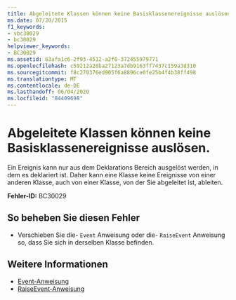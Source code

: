```yaml
---
title: Abgeleitete Klassen können keine Basisklassenereignisse auslösen.
ms.date: 07/20/2015
f1_keywords:
- vbc30029
- bc30029
helpviewer_keywords:
- BC30029
ms.assetid: 63afa1c6-2f93-4512-a2f0-372455979771
ms.openlocfilehash: c59212a28ba27123a7db9163ff7437c159a3d310
ms.sourcegitcommit: f8c270376ed905f6a8896ce0fe25b4f4b38ff498
ms.translationtype: MT
ms.contentlocale: de-DE
ms.lasthandoff: 06/04/2020
ms.locfileid: "84409698"
---
```

# <a name="derived-classes-cannot-raise-base-class-events"></a>Abgeleitete Klassen können keine Basisklassenereignisse auslösen.
Ein Ereignis kann nur aus dem Deklarations Bereich ausgelöst werden, in dem es deklariert ist. Daher kann eine Klasse keine Ereignisse von einer anderen Klasse, auch von einer Klasse, von der Sie abgeleitet ist, ableiten.  
  
 **Fehler-ID:** BC30029  
  
## <a name="to-correct-this-error"></a>So beheben Sie diesen Fehler  
  
- Verschieben Sie die- `Event` Anweisung oder die- `RaiseEvent` Anweisung so, dass Sie sich in derselben Klasse befinden.  
  
## <a name="see-also"></a>Weitere Informationen

- [Event-Anweisung](../statements/event-statement.md)
- [RaiseEvent-Anweisung](../statements/raiseevent-statement.md)
